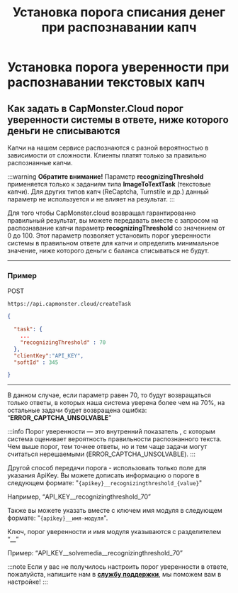 ﻿---
sidebar_position: 6
sidebar_label: Установка порога уверенности при распознавании текстовых капч
title: "Установка порога списания денег при распознавании капч"
description: "Узнайте, как задать в сервисе распознавания и обхода капч Capmonster Cloud порог уверенности системы в ответе, ниже которого деньги не списываются."
---

# Установка порога уверенности при распознавании текстовых капч

## Как задать в CapMonster.Cloud порог уверенности системы в ответе, ниже которого деньги не списываются

Капчи на нашем сервисе распознаются с разной вероятностью в зависимости от сложности. Клиенты платят только за правильно распознанные капчи.

:::warning **Обратите внимание!**
Параметр **recognizingThreshold** применяется только к заданиям типа **ImageToTextTask** (текстовые капчи). Для других типов капч (ReCaptcha, Turnstile и др.) данный параметр не используется и не влияет на результат.
:::

Для того чтобы CapMonster.cloud возвращал гарантированно правильный результат, вы можете передавать вместе с запросом на распознавание капчи параметр **recognizingThreshold** со значением от 0 до 100. Этот параметр позволяет установить порог уверенности системы в правильном ответе для капчи и определить минимальное значение, ниже которого деньги с баланса списываться не будут. 

---

### Пример

POST 
```http
https://api.capmonster.cloud/createTask
```
```json
{

  "task": { 
    ...
    "recognizingThreshold" : 70
  },
  "clientKey":"API_KEY",
  "softId" : 345

}
```
---
В данном случае, если параметр равен 70, то будут возвращаться только ответы, в которых наша система уверена более чем на 70%, на остальные задачи будет возвращена ошибка: “**ERROR_CAPTCHA_UNSOLVABLE**”

:::info
Порог уверенности — это внутренний показатель , с которым система оценивает вероятность правильности распознанного текста. Чем выше порог, тем точнее ответы, но и тем чаще задачи могут считаться нерешаемыми (ERROR_CAPTCHA_UNSOLVABLE).
:::

Другой способ передачи порога - использовать только поле для указания ApiKey. Вы можете дописать информацию о пороге в следующем формате: "`{apikey}__recognizingthreshold_{value}`"

Например, “API_KEY\_\_recognizingthreshold\_70”

Также вы можете указать вместе с ключем имя модуля в следующем формате: "`{apikey}__имя-модуля`".

Ключ, порог уверенности и имя модуля указываются с разделителем “\_\_”

Пример: “API_KEY\_\_solvemedia\_\_recognizingthreshold\_70”

:::note
Если у вас не получилось настроить порог уверенности в ответе, пожалуйста, напишите нам в **[службу поддержки](https://helpdesk.zennolab.com/conversation/new)**, мы поможем вам в настройке!
:::

